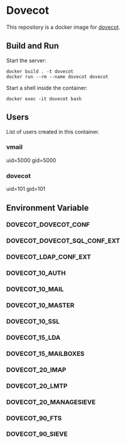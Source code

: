 # Dovecot

This repository is a docker image for [dovecot](https://www.dovecot.org/).

## Build and Run

Start the server:
```
docker build . -t dovecot
docker run --rm --name dovecot dovecot
```

Start a shell inside the container:
```
docker exec -it dovecot bash
```

## Users
List of users created in this container.
### vmail
uid=5000 gid=5000
### dovecot
uid=101 gid=101

## Environment Variable
### DOVECOT_DOVECOT_CONF
### DOVECOT_DOVECOT_SQL_CONF_EXT
### DOVECOT_LDAP_CONF_EXT
### DOVECOT_10_AUTH
### DOVECOT_10_MAIL
### DOVECOT_10_MASTER
### DOVECOT_10_SSL
### DOVECOT_15_LDA
### DOVECOT_15_MAILBOXES
### DOVECOT_20_IMAP
### DOVECOT_20_LMTP
### DOVECOT_20_MANAGESIEVE
### DOVECOT_90_FTS
### DOVECOT_90_SIEVE
